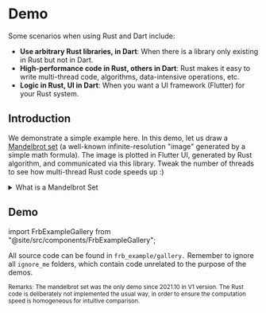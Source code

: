 # Demo

Some scenarios when using Rust and Dart include:

* **Use arbitrary Rust libraries, in Dart**:
When there is a library only existing in Rust but not in Dart.
* **High-performance code in Rust, others in Dart**:
Rust makes it easy to write multi-thread code, algorithms, data-intensive operations, etc.
* **Logic in Rust, UI in Dart**: 
When you want a UI framework (Flutter) for your Rust system.

## Introduction

We demonstrate a simple example here.
In this demo,
let us draw a [Mandelbrot set](https://en.wikipedia.org/wiki/Mandelbrot_set)
(a well-known infinite-resolution "image" generated by a simple math formula).
The image is plotted in Flutter UI, generated by Rust algorithm, and communicated via this library.
Tweak the number of threads to see how multi-thread Rust code speeds up :)

<details>
<summary>What is a Mandelbrot Set</summary>

The Mandelbrot set is the set of complex numbers `c`
for which the function `f_c(z)=z^{2}+c` does not diverge to infinity when iterated from `z=0`.
Images of the Mandelbrot set exhibit an elaborate and infinitely complicated boundary
that reveals progressively ever-finer recursive detail at increasing magnifications.

<p align="center">
<img src="https://upload.wikimedia.org/wikipedia/commons/thumb/a/a4/Mandelbrot_sequence_new.gif/220px-Mandelbrot_sequence_new.gif" />
</p>

Image credit: [Simpsons contributor](https://en.wikipedia.org/wiki/User:Simpsons_contributor)

</details>

## Demo

import FrbExampleGallery from "@site/src/components/FrbExampleGallery";

<FrbExampleGallery />

All source code can be found in `frb_example/gallery.`
Remember to ignore all `ignore_me` folders, which contain code unrelated to the purpose of the demos.

<small>
Remarks:
The mandelbrot set was the only demo since 2021.10 in V1 version.
The Rust code is deliberately not implemented the usual way,
in order to ensure the computation speed is homogeneous for intuitive comparison.
</small>

